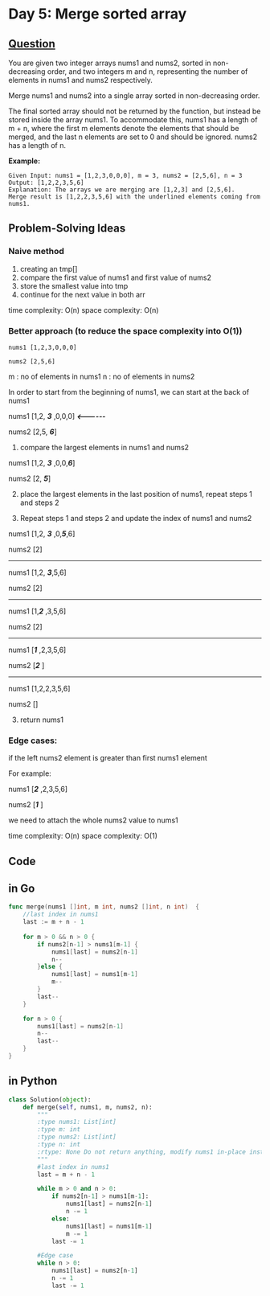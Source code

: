 # Day 5: Merge sorted array

## [Question](https://leetcode.com/problems/merge-sorted-array/description/)

You are given two integer arrays nums1 and nums2, sorted in non-decreasing order, and two integers m and n, representing the number of elements in nums1 and nums2 respectively.

Merge nums1 and nums2 into a single array sorted in non-decreasing order.

The final sorted array should not be returned by the function, but instead be stored inside the array nums1. To accommodate this, nums1 has a length of m + n, where the first m elements denote the elements that should be merged, and the last n elements are set to 0 and should be ignored. nums2 has a length of n.

**Example:**

```
Given Input: nums1 = [1,2,3,0,0,0], m = 3, nums2 = [2,5,6], n = 3
Output: [1,2,2,3,5,6]
Explanation: The arrays we are merging are [1,2,3] and [2,5,6].
Merge result is [1,2,2,3,5,6] with the underlined elements coming from nums1.

```

## Problem-Solving Ideas

### Naive method
1. creating an tmp[] 
2. compare the first value of nums1 and first value of nums2
3. store the smallest value into tmp
4. continue for the next value in both arr

time complexity: O(n)
space complexity: O(n)

### Better approach (to reduce the space complexity into O(1))

```
nums1 [1,2,3,0,0,0]

nums2 [2,5,6]

```
m : no of elements in nums1
n : no of elements in nums2

In order to start from the beginning of nums1, we can start at the back of nums1
                                                                                           
nums1 [1,2, ***3*** ,0,0,0]
                 ***<------***

nums2 [2,5, ***6***]

1. compare the largest elements in nums1 and nums2


nums1 [1,2, ***3*** ,0,0,***6***]

nums2 [2, ***5***]

2. place the largest elements in the last position of nums1,
   repeat steps 1 and steps 2

3. Repeat steps 1 and steps 2 and update the index of nums1 and nums2

nums1 [1,2, ***3*** ,0,***5***,6]

nums2 [2]

------------------------------------

nums1 [1,2, ***3***,5,6]

nums2 [2]

-------------------------------------

nums1 [1,***2*** ,3,5,6]

nums2 [2]

-------------------------------------

nums1 [***1*** ,2,3,5,6]

nums2 [***2*** ]

-------------------------------------

nums1 [1,2,2,3,5,6]

nums2 []

3. return nums1

### Edge cases:
if the left nums2 element is greater than first nums1 element

For example:

nums1 [***2*** ,2,3,5,6]

nums2 [***1*** ]

we need to attach the whole nums2 value to nums1 


time complexity: O(n)
space complexity: O(1)

## Code
## in Go 

``` Go
func merge(nums1 []int, m int, nums2 []int, n int)  {
    //last index in nums1
    last := m + n - 1
    
    for m > 0 && n > 0 {
        if nums2[n-1] > nums1[m-1] {
            nums1[last] = nums2[n-1]
            n--
        }else {
            nums1[last] = nums1[m-1]
            m--
        }
        last--
    }

    for n > 0 {
        nums1[last] = nums2[n-1]
        n--
        last--
    }   
}
```

## in Python

``` python
class Solution(object):
    def merge(self, nums1, m, nums2, n):
        """
        :type nums1: List[int]
        :type m: int
        :type nums2: List[int]
        :type n: int
        :rtype: None Do not return anything, modify nums1 in-place instead.
        """
        #last index in nums1
        last = m + n - 1 

        while m > 0 and n > 0:
            if nums2[n-1] > nums1[m-1]:
                nums1[last] = nums2[n-1]
                n -= 1
            else:
                nums1[last] = nums1[m-1]
                m -= 1
            last -= 1

        #Edge case
        while n > 0:
            nums1[last] = nums2[n-1]
            n -= 1
            last -= 1
```





 

